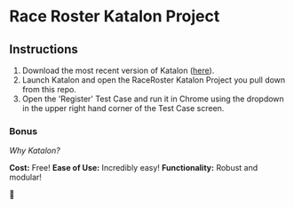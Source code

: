 # Race Roster Katalon Project #

## Instructions ##

1. Download the most recent version of Katalon ([here](https://www.katalon.com/download/)).
2. Launch Katalon and open the RaceRoster Katalon Project you pull down from this repo.
3. Open the 'Register' Test Case and run it in Chrome using the dropdown in the upper right hand corner of the Test Case screen.

### Bonus ###

_Why Katalon?_

**Cost:** Free!
**Ease of Use:** Incredibly easy!
**Functionality:** Robust and modular!

:horse:
